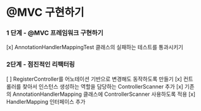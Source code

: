 # @MVC 구현하기

### 1 단계 - @MVC 프레임워크 구현하기

[x] AnnotationHandlerMappingTest 클래스의 실패하는 테스트를 통과시키기

### 2단계 - 점진적인 리팩터링

[ ] RegisterController를 어노테이션 기반으로 변경해도 동작하도록 만들기
[x] 컨트롤러를 찾아서 인스턴스 생성하는 역할을 담당하는 ControllerScanner 추가
[x] 기존의 AnnotationHandlerMapping 클래스에 ControllerScanner 사용하도록 적용
[x] HandlerMapping 인터페이스 추가
